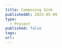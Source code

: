 ```yaml
---
title: Composing Sink
publishedAt: 2023-05-09
type:
  - Project
published: false
tags: 
url:
---
```

